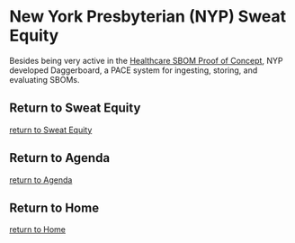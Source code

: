 # New York Presbyterian (NYP) Sweat Equity

Besides being very active in the
[Healthcare SBOM Proof of Concept](../Healthcare_SBOM_PoC),
NYP developed Daggerboard, a PACE system
for ingesting, storing, and evaluating SBOMs.


## Return to Sweat Equity
[return to Sweat Equity](../../SweatEquity)

## Return to Agenda
[return to Agenda](../../Agenda)

## Return to Home
[return to Home](../../index.md)

